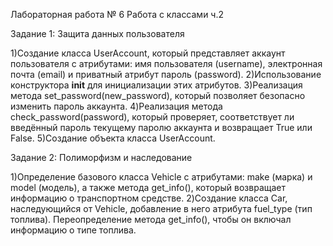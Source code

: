 Лабораторная работа № 6  Работа с классами ч.2

Задание 1: Защита данных пользователя

1)Создание класса UserAccount, который представляет аккаунт пользователя с атрибутами: имя пользователя (username), электронная почта (email) и приватный атрибут пароль (password).
2)Использование конструктора __init__ для инициализации этих атрибутов.
3)Реализация метода set_password(new_password), который позволяет безопасно изменить пароль аккаунта.
4)Реализация метода check_password(password), который проверяет, соответствует ли введённый пароль текущему паролю аккаунта и возвращает True или False.
5)Создание объекта класса UserAccount.


Задание 2: Полиморфизм и наследование

1)Определение базового класса Vehicle с атрибутами: make (марка) и model (модель), а также метода get_info(), который возвращает информацию о транспортном средстве.
2)Создание класса Car, наследующийся от Vehicle, добавление в него атрибута fuel_type (тип топлива). Переопределение метода get_info(), чтобы он включал информацию о типе топлива.
